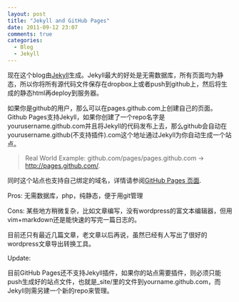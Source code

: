 ```yaml
---
layout: post
title: "Jekyll and GitHub Pages"
date: 2011-09-12 23:07
comments: true
categories:
  - Blog
  - Jekyll
---
```


现在这个blog由[Jekyll](https://github.com/mojombo/jekyll)生成。Jekyll最大的好处是无需数据库，所有页面均为静态，所以你将所有源代码文件保存在dropbox上或者push到github上，然后将生成的静态html再deploy到服务器。

如果你是github的用户，那么可以在pages.github.com上创建自己的页面。Github Pages支持Jekyll，如果你创建了一个repo名字是yourusername.github.com并且将Jekyll的代码发布上去，那么github会自动在yourusername.github(不支持插件).com这个地址通过Jekyll为你自动生成一个站点。

> Real World Example: github.com/pages/pages.github.com → http://pages.github.com/.

同时这个站点也支持自己绑定的域名，详情请参阅[GitHub Pages 页面](http://pages.github.com).

Pros:
无需数据库，php，纯静态，便于用git管理

Cons:
某些地方稍微复杂，比如文章编写，没有wordpress的富文本编辑器，但用vim+markdown还是能快速的写完一篇日志的。

目前还只有最近几篇文章，老文章以后再说，虽然已经有人写出了很好的wordpress文章导出转换工具。

Update:

目前GitHub Pages还不支持Jekyll插件，如果你的站点需要插件，则必须只能push生成好的站点文件，也就是_site/里的文件到yourname.github.com，而Jekyll则需另建一个新的repo来管理。
